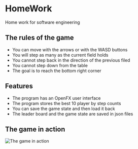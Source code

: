 # HomeWork
Home work for software engineering

## The rules of the game
- You can move with the arrows or with the WASD buttons
- You will step as many as the current field holds
- You cannot step back in the direction of the previous filed
- You cannot step down from the table 
- The goal is to reach the bottom right corner

## Features
- The program has an OpenFX user interface
- The program stores the best 10 player by step counts
- You can save the game state and then load it back
- The leader board and the game state are saved in json files

## The game in action
![The game in action](/images/example.png)
